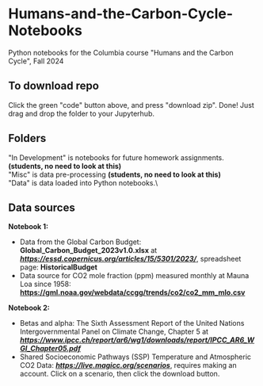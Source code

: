 # Humans-and-the-Carbon-Cycle-Notebooks
Python notebooks for the Columbia course "Humans and the Carbon Cycle", Fall 2024

## To download repo
Click the green "code" button above, and press "download zip". Done!
Just drag and drop the folder to your Jupyterhub.

## Folders
"In Development" is notebooks for future homework assignments. **(students, no need to look at this)**\
"Misc" is data pre-processing **(students, no need to look at this)**\
"Data" is data loaded into Python notebooks.\

## **Data sources**

**Notebook 1:**
- Data from the Global Carbon Budget: **Global_Carbon_Budget_2023v1.0.xlsx** at **_https://essd.copernicus.org/articles/15/5301/2023/_**, spreadsheet page: **HistoricalBudget**
- Data source for CO2 mole fraction (ppm) measured monthly at Mauna Loa since 1958: **https://gml.noaa.gov/webdata/ccgg/trends/co2/co2_mm_mlo.csv**

**Notebook 2:**
- Betas and alpha: The Sixth Assessment Report of the United Nations Intergovernmental Panel on Climate Change, Chapter 5 at _**https://www.ipcc.ch/report/ar6/wg1/downloads/report/IPCC_AR6_WGI_Chapter05.pdf**_
- Shared Socioeconomic Pathways (SSP) Temperature and Atmospheric CO2 Data: _**https://live.magicc.org/scenarios**_, requires making an account. Click on a scenario, then click the download button.
